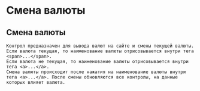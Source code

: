 ﻿---
description: 2.4.7
---
# Смена валюты
## Смена валюты
	Контрол предназначен для вывода валют на сайте и смены текущей валюты.
	Если валюта текущая, то наименование валюты отрисовывается внутри тега <span>...</span>.
	Если валюта не текущая, то наименование валюты отрисовывается внутри тега <a>...</a>.
	Смена валюты происходит после нажатия на наименование валюты внутри тега <a>...</a>. После смены обновляются все контролы, на данные которых влияет валюта.  

